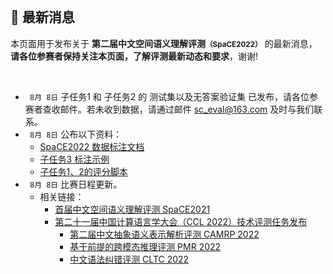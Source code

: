 
<br/>

## 📮 最新消息

<p class="text-center">本页面用于发布关于 <strong>第二届中文空间语义理解评测<small>（SpaCE2022）</small></strong> 的最新消息，<br/><span style="color:var(--notice-red)"><strong>请各位参赛者保持关注本页面，了解评测最新动态和要求</strong></span>，谢谢!</p>

<br/>

- ` 8月 8日` 子任务1 和 子任务2 的 测试集以及无答案验证集 已发布，请各位参赛者查收邮件。若未收到数据，请通过邮件 sc_eval@163.com 及时与我们联系。
- ` 8月 8日` 公布以下资料：
  - [SpaCE2022 数据标注文档](https://2030nlp.github.io/Sp22AnnoOL/menu)
  - [子任务3 标注示例 ](https://2030nlp.github.io/Sp22AnnoOL/examples)
  - [子任务1、2的评分脚本](https://github.com/2030NLP/SpaCE2022/tree/main/eval)
- ` 8月 8日` 比赛日程更新。
  <!-- | 时间 | 事项 |
| :--: | :--: |
| 6月1日~8月20日 | 开放报名 |
| <del>7月中下旬</del> 8月8日 | 发布子任务1和子任务2的训练集及无答案验证集，开放结果提交 |
| <del>7月中下旬</del> 8月12日 | 发布子任务3的训练集及无答案验证集 |
| <del>8月5日</del> 8月18日 | 发布验证集答案 |
| <del>9月1日</del> 9月18日 | 发布无答案的测试集，开始提交测试集结果 |
| <del>9月5日</del> 9月28日 | 测试集结果提交截止 |
| <del>9月12日</del> 10月8日 | 提交最终版本的模型及技术报告 |
| <del>9月30日</del> | <del>公布结果</del> |
| 10月14日~10月16日 | 评测研讨会，公布结果 | -->
- ` 7月19日` 评测数据集将于近期发布，敬请耐心等待。已报名的队伍可扫码报名页二维码加入交流群，或通过邮件 sc_eval@163.com 与我们联系。
- ` 6月30日` 第二十一届中国计算语言学大会（CCL 2022）技术评测任务发布 [🔗](https://mp.weixin.qq.com/s/njQCKUANS1oDEjuKj6jLsw)
<!-- - `5月22日` 测试集结果提交方式
  - 请将测试集结果发送到邮箱 `sc_eval@163.com` ，标题：`参赛队伍名`-测试集提交-本周第`n`次提交。
  - 本阶段允许单独提交部分子任务的结果。 -->

<br/>

- 相关链接：
  - [首届中文空间语义理解评测 SpaCE2021](https://github.com/2030NLP/SpaCE2021)
  - [第二十一届中国计算语言学大会（CCL 2022）技术评测任务发布](http://www.cips-cl.org/static/CCL2022/cclEval/taskEvaluation/index.html)
    - [第二届中文抽象语义表示解析评测 CAMRP 2022](https://github.com/GoThereGit/Chinese-AMR)
    - [基于前提的跨模态推理评测 PMR 2022](https://2030nlp.github.io/PMR/evaluation.html)
    - [中文语法纠错评测 CLTC 2022](https://github.com/blcuicall/CCL2022-CGEC)

